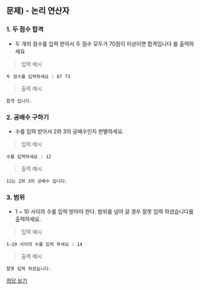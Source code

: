 ## 문제) - 논리 연산자

### 1. 두 점수 합격

* 두 개의 점수를 입력 받아서 두 점수 모두가 70점이 이상이면 합격입니다 를 출력하세요
 

> 입력 예시

```
두 점수를 입력하세요 : 87 73
```

> 출력 예시

```
합격 입니다.
```

### 2. 공배수 구하기 
* 수를 입력 받아서 2와 3의 공배수인지 판별하세요.


> 입력 예시

```
수를 입력하세요 : 12
```

> 출력 예시

```
12는 2와 3의 공배수 입니다.
```

### 3. 범위

* 1  ~ 10 사이의 수를 입력 받아야 한다. 범위를 넘어 갈 경우 잘못 입력 하셨습니다를 출력하세요.


> 입력 예시

```
1~10 사이의 수를 입력 하세요 : 14
```

> 출력 예시

```
잘못 입력 하셨습니다.
```


[정답 보기](test02.c)

